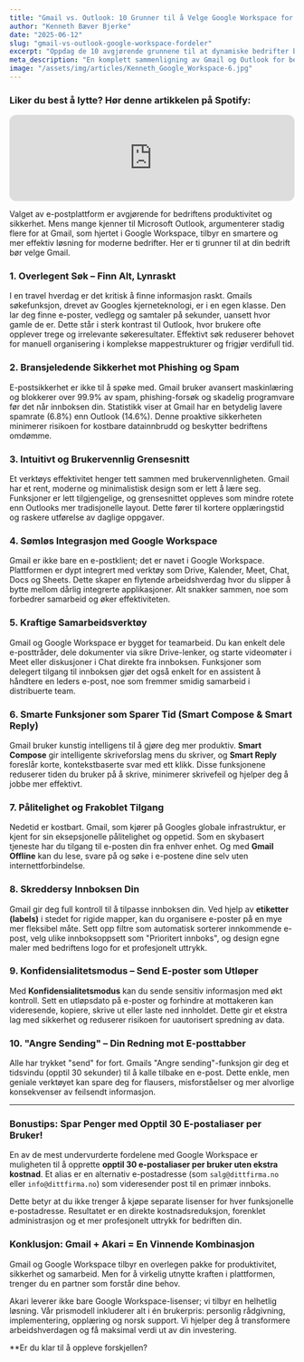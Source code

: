 ```yaml
---
title: "Gmail vs. Outlook: 10 Grunner til å Velge Google Workspace for Din Bedrift"
author: "Kenneth Bæver Bjerke"
date: "2025-06-12"
slug: "gmail-vs-outlook-google-workspace-fordeler"
excerpt: "Oppdag de 10 avgjørende grunnene til at dynamiske bedrifter bytter fra Outlook til Gmail. Fra overlegent søk og bunnsolid sikkerhet til smarte funksjoner som sparer deg tid."
meta_description: "En komplett sammenligning av Gmail og Outlook for bedrifter. Lær hvorfor Gmails søk, sikkerhet, brukervennlighet og integrasjoner i Google Workspace er et smartere valg."
image: "/assets/img/articles/Kenneth_Google_Workspace-6.jpg"
---
```


### Liker du best å lytte? Hør denne artikkelen på Spotify:
<iframe style="border-radius:12px" src="https://open.spotify.com/embed/episode/3prLOY2s0Qj3ECuVOGBf69?utm_source=generator" width="100%" height="152" frameBorder="0" allowfullscreen="" allow="autoplay; clipboard-write; encrypted-media; fullscreen; picture-in-picture" loading="lazy"></iframe>

Valget av e-postplattform er avgjørende for bedriftens produktivitet og sikkerhet. Mens mange kjenner til Microsoft Outlook, argumenterer stadig flere for at Gmail, som hjertet i Google Workspace, tilbyr en smartere og mer effektiv løsning for moderne bedrifter. Her er ti grunner til at din bedrift bør velge Gmail.

### 1. Overlegent Søk – Finn Alt, Lynraskt

I en travel hverdag er det kritisk å finne informasjon raskt. Gmails søkefunksjon, drevet av Googles kjerneteknologi, er i en egen klasse. Den lar deg finne e-poster, vedlegg og samtaler på sekunder, uansett hvor gamle de er. Dette står i sterk kontrast til Outlook, hvor brukere ofte opplever trege og irrelevante søkeresultater. Effektivt søk reduserer behovet for manuell organisering i komplekse mappestrukturer og frigjør verdifull tid.

### 2. Bransjeledende Sikkerhet mot Phishing og Spam

E-postsikkerhet er ikke til å spøke med. Gmail bruker avansert maskinlæring og blokkerer over 99.9% av spam, phishing-forsøk og skadelig programvare før det når innboksen din. Statistikk viser at Gmail har en betydelig lavere spamrate (6.8%) enn Outlook (14.6%). Denne proaktive sikkerheten minimerer risikoen for kostbare datainnbrudd og beskytter bedriftens omdømme.

### 3. Intuitivt og Brukervennlig Grensesnitt

Et verktøys effektivitet henger tett sammen med brukervennligheten. Gmail har et rent, moderne og minimalistisk design som er lett å lære seg. Funksjoner er lett tilgjengelige, og grensesnittet oppleves som mindre rotete enn Outlooks mer tradisjonelle layout. Dette fører til kortere opplæringstid og raskere utførelse av daglige oppgaver.

### 4. Sømløs Integrasjon med Google Workspace

Gmail er ikke bare en e-postklient; det er navet i Google Workspace. Plattformen er dypt integrert med verktøy som Drive, Kalender, Meet, Chat, Docs og Sheets. Dette skaper en flytende arbeidshverdag hvor du slipper å bytte mellom dårlig integrerte applikasjoner. Alt snakker sammen, noe som forbedrer samarbeid og øker effektiviteten.

### 5. Kraftige Samarbeidsverktøy

Gmail og Google Workspace er bygget for teamarbeid. Du kan enkelt dele e-posttråder, dele dokumenter via sikre Drive-lenker, og starte videomøter i Meet eller diskusjoner i Chat direkte fra innboksen. Funksjoner som delegert tilgang til innboksen gjør det også enkelt for en assistent å håndtere en leders e-post, noe som fremmer smidig samarbeid i distribuerte team.

### 6. Smarte Funksjoner som Sparer Tid (Smart Compose & Smart Reply)

Gmail bruker kunstig intelligens til å gjøre deg mer produktiv. **Smart Compose** gir intelligente skriveforslag mens du skriver, og **Smart Reply** foreslår korte, kontekstbaserte svar med ett klikk. Disse funksjonene reduserer tiden du bruker på å skrive, minimerer skrivefeil og hjelper deg å jobbe mer effektivt.

### 7. Pålitelighet og Frakoblet Tilgang

Nedetid er kostbart. Gmail, som kjører på Googles globale infrastruktur, er kjent for sin eksepsjonelle pålitelighet og oppetid. Som en skybasert tjeneste har du tilgang til e-posten din fra enhver enhet. Og med **Gmail Offline** kan du lese, svare på og søke i e-postene dine selv uten internettforbindelse.

### 8. Skreddersy Innboksen Din

Gmail gir deg full kontroll til å tilpasse innboksen din. Ved hjelp av **etiketter (labels)** i stedet for rigide mapper, kan du organisere e-poster på en mye mer fleksibel måte. Sett opp filtre som automatisk sorterer innkommende e-post, velg ulike innboksoppsett som "Prioritert innboks", og design egne maler med bedriftens logo for et profesjonelt uttrykk.

### 9. Konfidensialitetsmodus – Send E-poster som Utløper

Med **Konfidensialitetsmodus** kan du sende sensitiv informasjon med økt kontroll. Sett en utløpsdato på e-poster og forhindre at mottakeren kan videresende, kopiere, skrive ut eller laste ned innholdet. Dette gir et ekstra lag med sikkerhet og reduserer risikoen for uautorisert spredning av data.

### 10. "Angre Sending" – Din Redning mot E-posttabber

Alle har trykket "send" for fort. Gmails "Angre sending"-funksjon gir deg et tidsvindu (opptil 30 sekunder) til å kalle tilbake en e-post. Dette enkle, men geniale verktøyet kan spare deg for flausers, misforståelser og mer alvorlige konsekvenser av feilsendt informasjon.

---

### Bonustips: Spar Penger med Opptil 30 E-postaliaser per Bruker!

En av de mest undervurderte fordelene med Google Workspace er muligheten til å opprette **opptil 30 e-postaliaser per bruker uten ekstra kostnad**. Et alias er en alternativ e-postadresse (som `salg@dittfirma.no` eller `info@dittfirma.no`) som videresender post til en primær innboks.

Dette betyr at du ikke trenger å kjøpe separate lisenser for hver funksjonelle e-postadresse. Resultatet er en direkte kostnadsreduksjon, forenklet administrasjon og et mer profesjonelt uttrykk for bedriften din.

### Konklusjon: Gmail + Akari = En Vinnende Kombinasjon

Gmail og Google Workspace tilbyr en overlegen pakke for produktivitet, sikkerhet og samarbeid. Men for å virkelig utnytte kraften i plattformen, trenger du en partner som forstår dine behov.

Akari leverer ikke bare Google Workspace-lisenser; vi tilbyr en helhetlig løsning. Vår prismodell inkluderer alt i én brukerpris: personlig rådgivning, implementering, opplæring og norsk support. Vi hjelper deg å transformere arbeidshverdagen og få maksimal verdi ut av din investering.

**Er du klar til å oppleve forskjellen?

